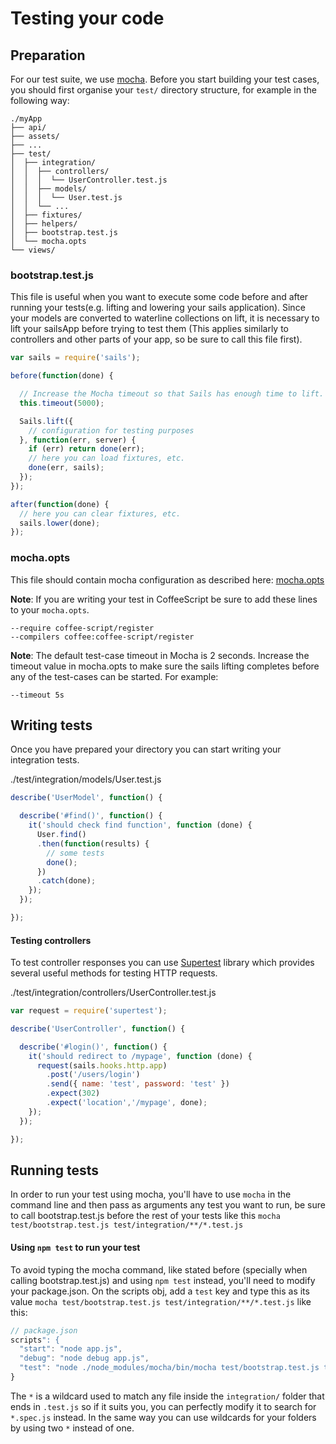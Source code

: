 # Testing your code

## Preparation

For our test suite, we use [mocha](http://mochajs.org/).
Before you start building your test cases, you should first organise your `test/` directory structure, for example in the following way:

```batch
./myApp
├── api/
├── assets/
├── ...
├── test/
│  ├── integration/
│  │  ├── controllers/
│  │  │  └── UserController.test.js
│  │  ├── models/
│  │  │  └── User.test.js
│  │  └── ...
│  ├── fixtures/
│  ├── helpers/
│  ├── bootstrap.test.js
│  └── mocha.opts
└── views/

```

### bootstrap.test.js

This file is useful when you want to execute some code before and after running your tests(e.g. lifting and lowering your sails application). Since your models are converted to waterline collections on lift, it is necessary to lift your sailsApp before trying to test them (This applies similarly to controllers and other parts of your app, so be sure to call this file first).

```javascript
var sails = require('sails');

before(function(done) {

  // Increase the Mocha timeout so that Sails has enough time to lift.
  this.timeout(5000);

  Sails.lift({
    // configuration for testing purposes
  }, function(err, server) {
    if (err) return done(err);
    // here you can load fixtures, etc.
    done(err, sails);
  });
});

after(function(done) {
  // here you can clear fixtures, etc.
  sails.lower(done);
});
```

### mocha.opts

This file should contain mocha configuration as described here: [mocha.opts](http://mochajs.org/#mocha-opts)

**Note**: If you are writing your test in CoffeeScript be sure to add these lines to your `mocha.opts`.
```
--require coffee-script/register
--compilers coffee:coffee-script/register
```
**Note**: The default test-case timeout in Mocha is 2 seconds. Increase the timeout value in mocha.opts to make sure the sails lifting completes before any of the test-cases can be started. For example:
```
--timeout 5s
```

## Writing tests

Once you have prepared your directory you can start writing your integration tests.

./test/integration/models/User.test.js
```js
describe('UserModel', function() {

  describe('#find()', function() {
    it('should check find function', function (done) {
      User.find()
      .then(function(results) {
        // some tests
        done();
      })
      .catch(done);
    });
  });

});
```

#### Testing controllers

To test controller responses you can use [Supertest](https://github.com/visionmedia/supertest) library which provides several useful methods for testing HTTP requests.

./test/integration/controllers/UserController.test.js
```js
var request = require('supertest');

describe('UserController', function() {

  describe('#login()', function() {
    it('should redirect to /mypage', function (done) {
      request(sails.hooks.http.app)
        .post('/users/login')
        .send({ name: 'test', password: 'test' })
        .expect(302)
        .expect('location','/mypage', done);
    });
  });

});
```
## Running tests

In order to run your test using mocha, you'll have to use `mocha` in the command line and then pass as arguments any test you want to run, be sure to call bootstrap.test.js before the rest of your tests like this `mocha test/bootstrap.test.js test/integration/**/*.test.js`

#### Using `npm test` to run your test

To avoid typing the mocha command, like stated before (specially when calling bootstrap.test.js) and using `npm test` instead, you'll need to modify your package.json. On the scripts obj, add a `test` key and type this as its value `mocha test/bootstrap.test.js test/integration/**/*.test.js` like this:

```js
// package.json
scripts": {
  "start": "node app.js",
  "debug": "node debug app.js",
  "test": "node ./node_modules/mocha/bin/mocha test/bootstrap.test.js test/integration/**/*.test.js"
}
```
The `*` is a wildcard used to match any file inside the `integration/` folder that ends in `.test.js` so if it suits you, you can perfectly modify it to search for `*.spec.js` instead. In the same way you can use wildcards for your folders by using two `*` instead of one.


<docmeta name="displayName" value="Testing">

